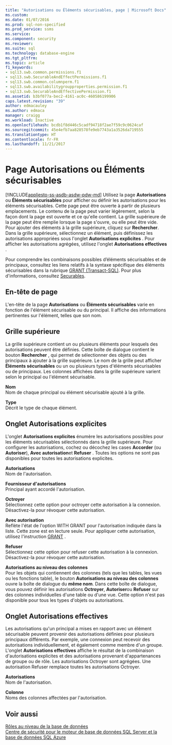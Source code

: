 ```yaml
---
title: "Autorisations ou Éléments sécurisables, page | Microsoft Docs"
ms.custom: 
ms.date: 01/07/2016
ms.prod: sql-non-specified
ms.prod_service: ssms
ms.service: 
ms.component: security
ms.reviewer: 
ms.suite: sql
ms.technology: database-engine
ms.tgt_pltfrm: 
ms.topic: article
f1_keywords:
- sql13.swb.common.permissions.f1
- sql13.swb.SecurableAndEffectPermissions.f1
- sql13.swb.common.columnperm.f1
- sql13.swb.availabilitygroupproperties.permission.f1
- sql13.swb.SecurableAndEffectivePermission.f1
ms.assetid: b3bf077a-bec2-4161-ac0c-460586199906
caps.latest.revision: "39"
author: edmacauley
ms.author: edmaca
manager: craigg
ms.workload: Inactive
ms.openlocfilehash: bcdb1f8d446c5cadf94718f2ae7f59c9c0624caf
ms.sourcegitcommit: 45e4efb7aa828578fe9eb7743a1a3526da719555
ms.translationtype: HT
ms.contentlocale: fr-FR
ms.lasthandoff: 11/21/2017
---
```

# <a name="permissions-or-securables-page"></a>Page Autorisations ou Éléments sécurisables
[!INCLUDE[appliesto-ss-asdb-asdw-pdw-md](../../includes/appliesto-ss-asdb-asdw-pdw-md.md)] Utilisez la page **Autorisations** ou **Éléments sécurisables** pour afficher ou définir les autorisations pour les éléments sécurisables. Cette page peut être ouverte à partir de plusieurs emplacements. Le contenu de la page peut varier légèrement, selon la façon dont la page est ouverte et ce qu'elle contient. La grille supérieure de la page peut être remplie lorsque la page s'ouvre, ou elle peut être vide. Pour ajouter des éléments à la grille supérieure, cliquez sur **Rechercher**. Dans la grille supérieure, sélectionnez un élément, puis définissez les autorisations appropriées sous l'onglet **Autorisations explicites** . Pour afficher les autorisations agrégées, utilisez l'onglet **Autorisations effectives** .  
  
 Pour comprendre les combinaisons possibles d’éléments sécurisables et de principaux, consultez les liens relatifs à la syntaxe spécifique des éléments sécurisables dans la rubrique [GRANT &#40;Transact-SQL&#41;](../../t-sql/statements/grant-transact-sql.md). Pour plus d'informations, consultez [Securables](../../relational-databases/security/securables.md).  
  
## <a name="page-header"></a>En-tête de page  
 L'en-tête de la page **Autorisations** ou **Éléments sécurisables** varie en fonction de l'élément sécurisable ou du principal. Il affiche des informations pertinentes sur l'élément, telles que son nom.  
  
## <a name="upper-grid"></a>Grille supérieure  
 La grille supérieure contient un ou plusieurs éléments pour lesquels des autorisations peuvent être définies. Cette boîte de dialogue contient le bouton **Rechercher** , qui permet de sélectionner des objets ou des principaux à ajouter à la grille supérieure. Le nom de la grille peut afficher **Éléments sécurisables** ou un ou plusieurs types d'éléments sécurisables ou de principaux. Les colonnes affichées dans la grille supérieure varient selon le principal ou l'élément sécurisable.  
  
 **Nom**  
 Nom de chaque principal ou élément sécurisable ajouté à la grille.  
  
 **Type**  
 Décrit le type de chaque élément.  
  
## <a name="explicit-tab"></a>Onglet Autorisations explicites  
 L'onglet **Autorisations explicites** énumère les autorisations possibles pour les éléments sécurisables sélectionnés dans la grille supérieure. Pour configurer les autorisations, cochez ou décochez les cases **Accorder** (ou **Autoriser**), **Avec autorisation**et **Refuser** . Toutes les options ne sont pas disponibles pour toutes les autorisations explicites.  
  
 **Autorisations**  
 Nom de l'autorisation.  
  
 **Fournisseur d'autorisations**  
 Principal ayant accordé l'autorisation.  
  
 **Octroyer**  
 Sélectionnez cette option pour octroyer cette autorisation à la connexion. Désactivez-la pour révoquer cette autorisation.  
  
 **Avec autorisation**  
 Reflète l'état de l'option WITH GRANT pour l'autorisation indiquée dans la liste. Cette zone est en lecture seule. Pour appliquer cette autorisation, utilisez l'instruction [GRANT](../../t-sql/statements/grant-transact-sql.md) .  
  
 **Refuser**  
 Sélectionnez cette option pour refuser cette autorisation à la connexion. Désactivez-la pour révoquer cette autorisation.  
  
 **Autorisations au niveau des colonnes**  
 Pour les objets qui contiennent des colonnes (tels que les tables, les vues ou les fonctions table), le bouton **Autorisations au niveau des colonnes** ouvre la boîte de dialogue du **même nom**. Dans cette boîte de dialogue, vous pouvez définir les autorisations **Octroyer**, **Autoriser**ou **Refuser** sur des colonnes individuelles d'une table ou d'une vue. Cette option n'est pas disponible pour tous les types d'objets ou autorisations.  
  
## <a name="effective-tab"></a>Onglet Autorisations effectives  
 Les autorisations qu'un principal a mises en rapport avec un élément sécurisable peuvent provenir des autorisations définies pour plusieurs principaux différents. Par exemple, une connexion peut recevoir des autorisations individuellement, et également comme membre d'un groupe. L'onglet **Autorisations effectives** affiche le résultat de la combinaison d'autorisations explicites et des autorisations provenant d'appartenances de groupe ou de rôle. Les autorisations Octroyer sont agrégées. Une autorisation Refuser remplace toutes les autorisations Octroyer.  
  
 **Autorisations**  
 Nom de l'autorisation.  
  
 **Colonne**  
 Noms des colonnes affectées par l'autorisation.  
  
## <a name="see-also"></a>Voir aussi  
 [Rôles au niveau de la base de données](../../relational-databases/security/authentication-access/database-level-roles.md)   
 [Centre de sécurité pour le moteur de base de données SQL Server et la base de données SQL Azure](../../relational-databases/security/security-center-for-sql-server-database-engine-and-azure-sql-database.md)  
  
  
